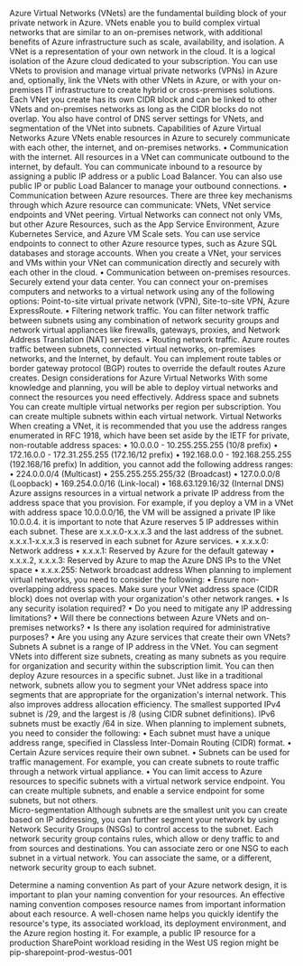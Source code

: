 Azure Virtual Networks (VNets) are the fundamental building block of your private network in Azure. VNets enable you to build complex virtual networks that are similar to an on-premises network, with additional benefits of Azure infrastructure such as scale, availability, and isolation. A VNet is a representation of your own network in the cloud. It is a logical isolation of the Azure cloud dedicated to your subscription. You can use VNets to provision and manage virtual private networks (VPNs) in Azure and, optionally, link the VNets with other VNets in Azure, or with your on-premises IT infrastructure to create hybrid or cross-premises solutions. Each VNet you create has its own CIDR block and can be linked to other VNets and on-premises networks as long as the CIDR blocks do not overlap. You also have control of DNS server settings for VNets, and segmentation of the VNet into subnets.
Capabilities of Azure Virtual Networks
Azure VNets enable resources in Azure to securely communicate with each other, the internet, and on-premises networks. 
•	Communication with the internet. All resources in a VNet can communicate outbound to the internet, by default. You can communicate inbound to a resource by assigning a public IP address or a public Load Balancer. You can also use public IP or public Load Balancer to manage your outbound connections.
•	Communication between Azure resources. There are three key mechanisms through which Azure resource can communicate: VNets, VNet service endpoints and VNet peering. Virtual Networks can connect not only VMs, but other Azure Resources, such as the App Service Environment, Azure Kubernetes Service, and Azure VM Scale sets. You can use service endpoints to connect to other Azure resource types, such as Azure SQL databases and storage accounts. When you create a VNet, your services and VMs within your VNet can communication directly and securely with each other in the cloud.
•	Communication between on-premises resources. Securely extend your data center. You can connect your on-premises computers and networks to a virtual network using any of the following options: Point-to-site virtual private network (VPN), Site-to-site VPN, Azure ExpressRoute. 
•	Filtering network traffic. You can filter network traffic between subnets using any combination of network security groups and network virtual appliances like firewalls, gateways, proxies, and Network Address Translation (NAT) services.
•	Routing network traffic. Azure routes traffic between subnets, connected virtual networks, on-premises networks, and the Internet, by default. You can implement route tables or border gateway protocol (BGP) routes to override the default routes Azure creates.
Design considerations for Azure Virtual Networks
With some knowledge and planning, you will be able to deploy virtual networks and connect the resources you need effectively.
Address space and subnets
You can create multiple virtual networks per region per subscription. You can create multiple subnets within each virtual network.
Virtual Networks
When creating a VNet, it is recommended that you use the address ranges enumerated in RFC 1918, which have been set aside by the IETF for private, non-routable address spaces: 
•	10.0.0.0 - 10.255.255.255 (10/8 prefix)
•	172.16.0.0 - 172.31.255.255 (172.16/12 prefix)
•	192.168.0.0 - 192.168.255.255 (192.168/16 prefix)
In addition, you cannot add the following address ranges:
•	224.0.0.0/4 (Multicast)
•	255.255.255.255/32 (Broadcast)
•	127.0.0.0/8 (Loopback)
•	169.254.0.0/16 (Link-local)
•	168.63.129.16/32 (Internal DNS)
Azure assigns resources in a virtual network a private IP address from the address space that you provision. For example, if you deploy a VM in a VNet with address space 10.0.0.0/16, the VM will be assigned a private IP like 10.0.0.4. it is important to note that Azure reserves 5 IP addresses within each subnet. These are x.x.x.0-x.x.x.3 and the last address of the subnet. x.x.x.1-x.x.x.3 is reserved in each subnet for Azure services.
•	x.x.x.0: Network address
•	x.x.x.1: Reserved by Azure for the default gateway
•	x.x.x.2, x.x.x.3: Reserved by Azure to map the Azure DNS IPs to the VNet space
•	x.x.x.255: Network broadcast address
When planning to implement virtual networks, you need to consider the following: 
•	Ensure non-overlapping address spaces. Make sure your VNet address space (CIDR block) does not overlap with your organization's other network ranges.
•	Is any security isolation required?
•	Do you need to mitigate any IP addressing limitations?
•	Will there be connections between Azure VNets and on-premises networks?
•	Is there any isolation required for administrative purposes?
•	Are you using any Azure services that create their own VNets?
Subnets
A subnet is a range of IP address in the VNet. You can segment VNets into different size subnets, creating as many subnets as you require for organization and security within the subscription limit. You can then deploy Azure resources in a specific subnet. Just like in a traditional network, subnets allow you to segment your VNet address space into segments that are appropriate for the organization's internal network. This also improves address allocation efficiency. The smallest supported IPv4 subnet is /29, and the largest is /8 (using CIDR subnet definitions). IPv6 subnets must be exactly /64 in size. When planning to implement subnets, you need to consider the following:
•	Each subnet must have a unique address range, specified in Classless Inter-Domain Routing (CIDR) format.
•	Certain Azure services require their own subnet.
•	Subnets can be used for traffic management. For example, you can create subnets to route traffic through a network virtual appliance.
•	You can limit access to Azure resources to specific subnets with a virtual network service endpoint. You can create multiple subnets, and enable a service endpoint for some subnets, but not others.  
Micro-segmentation
Although subnets are the smallest unit you can create based on IP addressing, you can further segment your network by using Network Security Groups (NSGs) to control access to the subnet. Each network security group contains rules, which allow or deny traffic to and from sources and destinations.
You can associate zero or one NSG to each subnet in a virtual network. You can associate the same, or a different, network security group to each subnet. 

Determine a naming convention
As part of your Azure network design, it is important to plan your naming convention for your resources. An effective naming convention composes resource names from important information about each resource. A well-chosen name helps you quickly identify the resource's type, its associated workload, its deployment environment, and the Azure region hosting it. For example, a public IP resource for a production SharePoint workload residing in the West US region might be pip-sharepoint-prod-westus-001
